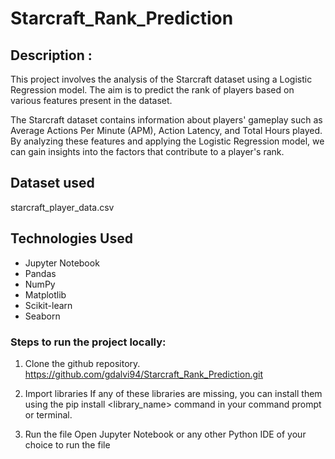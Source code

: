 # Starcraft_Rank_Prediction
## Description : 
This project involves the analysis of the Starcraft dataset using a Logistic Regression model. The aim is to predict the rank of players based on various features present in the dataset.

The Starcraft dataset contains information about players' gameplay such as Average Actions Per Minute (APM), Action Latency, and Total Hours played.
By analyzing these features and applying the Logistic Regression model, we can gain insights into the factors that contribute to a player's rank.

## Dataset used
starcraft_player_data.csv

## Technologies Used
+ Jupyter Notebook
+ Pandas
+ NumPy
+ Matplotlib
+ Scikit-learn
+ Seaborn

### Steps to run the project locally:
1. Clone the github repository.
https://github.com/gdalvi94/Starcraft_Rank_Prediction.git

2. Import libraries
If any of these libraries are missing, you can install them using the pip install <library_name> command in your command prompt or terminal.

3. Run the file
Open Jupyter Notebook or any other Python IDE of your choice to run the file





